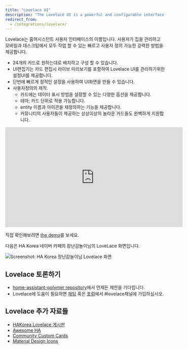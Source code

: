 ```yaml
---
title: "Lovelace UI"
description: "The Lovelace UI is a powerful and configurable interface for Home Assistant."
redirect_from:
  - /integrations/lovelace/
---
```


Lovelace는 홈어시스턴트 사용자 인터페이스의 이름입니다. 사용자가 집을 관리하고 모바일과 데스크탑에서 모두 작업 할 수 있는 빠르고 사용자 정의 가능한 강력한 방법을 제공합니다.

 - 24개의 카드로 원하는대로 배치하고 구성 할 수 있습니다.
 - UI편집기는 카드 편집시 라이브 미리보기를 포함하여 Lovelace UI를 관리하기위한 설정UI를 제공합니다.
 - 단번에 빠르게 정적인 설정을 사용하여 UI화면을 만들 수 있습니다.
 - 사용자정의의 제작.
   - 카드에는 데이터 표시 방법을 설정할 수 있는 다양한 옵션을 제공합니다.
   - 테마; 카드 단위로 적용 가능합니다.
   - entity 이름과 아이콘을 재정의하는 기능을 제공합니다.
   - 커뮤니티의 사용자들이 제공하는 상상이상의 놀라운 카드들도 완벽하게 지원합니다.



<div class='videoWrapper'>
<iframe width="560" height="315" src="https://www.youtube.com/embed/XY3R0xI45wA" frameborder="0" allowfullscreen></iframe>
</div>

직접 확인해보려면 [the demo](https://demo.home-assistant.io)를 보세요.

다음은 HA Korea 네이버 카페의 장난감놀이님의 LoveLace 화면입니다. 

<img src='/images/lovelace/hakorea_lovelace.png' alt='Screenshot: HA Korea 장난감놀이님 Lovelace 화면'>

## Lovelace 토론하기

- [home-assistant-polymer repository](https://github.com/home-assistant/home-assistant-polymer/)에서 언제든 제안을 기다립니다.
- Lovelace에 도움이 필요하면  [채팅](/join-chat/) 혹은 [포럼](https://community.home-assistant.io/c/projects/frontend)에서 #lovelace채널에 가입하십시오. 

## Lovelace 추가 자료들

* [HAKorea Lovelace 게시판](https://cafe.naver.com/ArticleList.nhn?search.clubid=29860180&search.menuid=13&search.boardtype=L)
* [Awesome HA](https://www.awesome-ha.com/#lovelace-ui)
* [Community Custom Cards](https://github.com/custom-cards)
* [Material Design Icons](https://materialdesignicons.com/tag/community)

